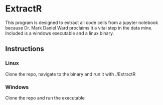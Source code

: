 # ExtractR <br>
This program is designed to extract all code cells from a jupyter notebook because Dr. Mark Daniel Ward proclaims it a vital step in the data mine. Included is a windows executable and a linux binary. <br>
## Instructions <br>
### Linux <br>
Clone the repo, navigate to the binary and run it with ./ExtractR <br>
### Windows <br>
Clone the repo and run the executable
